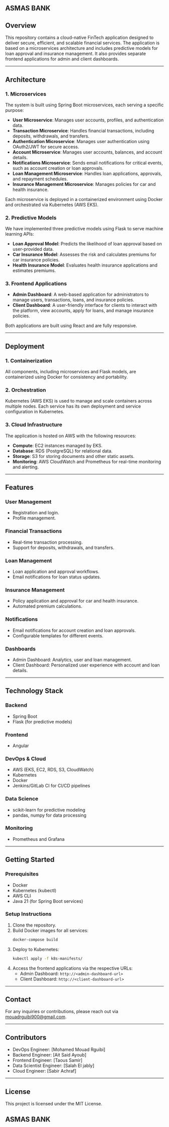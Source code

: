 ## ASMAS BANK


## Overview
This repository contains a cloud-native FinTech application designed to deliver secure, efficient, and scalable financial services. The application is based on a microservices architecture and includes predictive models for loan approval and insurance management. It also provides separate frontend applications for admin and client dashboards.

---

## Architecture

### 1. **Microservices**
The system is built using Spring Boot microservices, each serving a specific purpose:

- **User Microservice**: Manages user accounts, profiles, and authentication data.
- **Transaction Microservice**: Handles financial transactions, including deposits, withdrawals, and transfers.
- **Authentication Microservice**: Manages user authentication using OAuth2/JWT for secure access.
- **Account Microservice**: Manages user accounts, balances, and account details.
- **Notifications Microservice**: Sends email notifications for critical events, such as account creation or loan approvals.
- **Loan Management Microservice**: Handles loan applications, approvals, and repayment schedules.
- **Insurance Management Microservice**: Manages policies for car and health insurance.

Each microservice is deployed in a containerized environment using Docker and orchestrated via Kubernetes (AWS EKS).

### 2. **Predictive Models**
We have implemented three predictive models using Flask to serve machine learning APIs:

- **Loan Approval Model**: Predicts the likelihood of loan approval based on user-provided data.
- **Car Insurance Model**: Assesses the risk and calculates premiums for car insurance policies.
- **Health Insurance Model**: Evaluates health insurance applications and estimates premiums.

### 3. **Frontend Applications**
- **Admin Dashboard**: A web-based application for administrators to manage users, transactions, loans, and insurance policies.
- **Client Dashboard**: A user-friendly interface for clients to interact with the platform, view accounts, apply for loans, and manage insurance policies.

Both applications are built using React and are fully responsive.

---

## Deployment

### 1. **Containerization**
All components, including microservices and Flask models, are containerized using Docker for consistency and portability.

### 2. **Orchestration**
Kubernetes (AWS EKS) is used to manage and scale containers across multiple nodes. Each service has its own deployment and service configuration in Kubernetes.

### 3. **Cloud Infrastructure**
The application is hosted on AWS with the following resources:
- **Compute**: EC2 instances managed by EKS.
- **Database**: RDS (PostgreSQL) for relational data.
- **Storage**: S3 for storing documents and other static assets.
- **Monitoring**: AWS CloudWatch and Prometheus for real-time monitoring and alerting.

---

## Features

### **User Management**
- Registration and login.
- Profile management.


### **Financial Transactions**
- Real-time transaction processing.
- Support for deposits, withdrawals, and transfers.

### **Loan Management**
- Loan application and approval workflows.
- Email notifications for loan status updates.

### **Insurance Management**
- Policy application and approval for car and health insurance.
- Automated premium calculations.

### **Notifications**
- Email notifications for account creation and loan approvals.
- Configurable templates for different events.

### **Dashboards**
- Admin Dashboard: Analytics, user and loan management.
- Client Dashboard: Personalized user experience with account and loan details.

---

## Technology Stack

### **Backend**
- Spring Boot
- Flask (for predictive models)

### **Frontend**
- Angular

### **DevOps & Cloud**
- AWS (EKS, EC2, RDS, S3, CloudWatch)
- Kubernetes
- Docker
- Jenkins/GitLab CI for CI/CD pipelines

### **Data Science**
- scikit-learn for predictive modeling
- pandas, numpy for data processing

### **Monitoring**
- Prometheus and Grafana

---

## Getting Started

### **Prerequisites**
- Docker
- Kubernetes (kubectl)
- AWS CLI
- Java 21 (for Spring Boot services)

### **Setup Instructions**
1. Clone the repository.
2. Build Docker images for all services:
   ```bash
   docker-compose build
   ```
3. Deploy to Kubernetes:
   ```bash
   kubectl apply -f k8s-manifests/
   ```
4. Access the frontend applications via the respective URLs:
   - Admin Dashboard: `http://<admin-dashboard-url>`
   - Client Dashboard: `http://<client-dashboard-url>`

---

## Contact
For any inquiries or contributions, please reach out via [mouadrguibi900@gmail.com](mailto:mouadrguibi900@gmail.com).

---

## Contributors
- DevOps Engineer: [Mohamed Mouad Rguibi]
- Backend Engineer: [Ait Said Ayoub]
- Frontend Engineer: [Taous Samir]
- Data Scientist Engineer: [Salah El jably]
- Cloud Engineer: [Sabir Achraf]

---

## License
This project is licensed under the MIT License.

## ASMAS BANK



